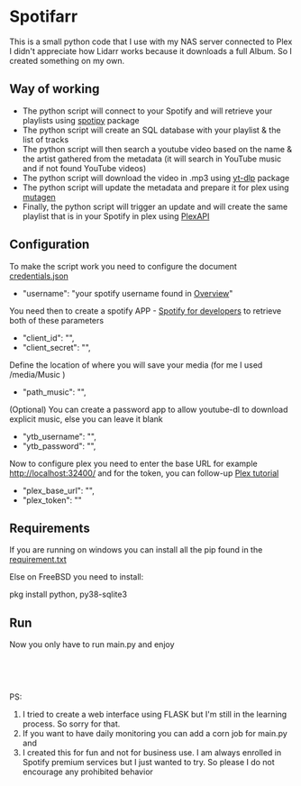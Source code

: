 # Spotifarr

<p>This is a small python code that I use with my NAS server connected to Plex<br />I didn't appreciate how Lidarr works because it downloads a full Album. So I created something on my own.</p>
<h2>Way of working</h2>
<ul>
<li>The python script will connect to your Spotify and will retrieve your playlists using <a href="https://github.com/plamere/spotipy">spotipy</a>&nbsp;package</li>
<li>The python script will create an SQL database with your playlist &amp; the list of tracks</li>
<li>The python script will then search a youtube video based on the name &amp; the artist gathered from the metadata (it will search in YouTube music and if not found YouTube videos)</li>
<li>The python script will download the video in .mp3 using <a href="https://github.com/yt-dlp/yt-dlp">yt-dlp</a> package</li>
<li>The python script will update the metadata and prepare it for plex using <a href="https://github.com/quodlibet/mutagen">mutagen</a></li>
<li>Finally, the python script will trigger an update and will create the same playlist that is in your Spotify in plex using <a href="https://github.com/pkkid/python-plexapi">PlexAPI</a></li>
</ul>
<h2>Configuration</h2>
<p>To make the script work you need to configure the document <a class="js-navigation-open Link--primary" title="credentials.json" href="https://github.com/Khormologia/Spotifarrr/blob/main/config/credentials.json" data-pjax="#repo-content-pjax-container">credentials.json</a></p>
<ul>
<li>"username": "your spotify username found in <a href="https://www.spotify.com/us/account/overview/">Overview</a>"</li>
</ul>
<p>You need then to create a spotify APP - <a href="https://developer.spotify.com/dashboard/">Spotify for developers</a> to retrieve both of these parameters&nbsp;</p>
<ul>
<li>"client_id": "",</li>
<li>"client_secret": "",</li>
</ul>
<p>Define the location of where you will save your media (for me I used /media/Music )</p>
<ul>
<li>"path_music": "",</li>
</ul>
<p>(Optional) You can create a password app to allow youtube-dl to download explicit music, else you can leave it blank</p>
<ul>
<li>"ytb_username": "",</li>
<li>"ytb_password": "",</li>
</ul>
<p>Now to configure plex you need to enter the base URL for example <a href="http://localhost:32400/">http://localhost:32400/</a> and for the token, you can follow-up <a href="https://support.plex.tv/articles/204059436-finding-an-authentication-token-x-plex-token/">Plex tutorial</a>&nbsp;</p>
<ul>
<li>"plex_base_url": "",</li>
<li>"plex_token": ""</li>
</ul>
<h2>Requirements</h2>
<p>If you are running on windows you can install all the pip found in the <a href="https://github.com/Khormologia/Spotifarrr/blob/main/setup/requirements.txt">requirement.txt</a></p>
<p>Else on FreeBSD you need to install:</p>
<p>pkg install python, py38-sqlite3</p>
<h2>Run</h2>
<p>Now you only have to run main.py and enjoy</p>
<p>&nbsp;</p>
<p>&nbsp;</p>
<p>PS:</p>
<ol>
<li>I tried to create a web interface using FLASK but I'm still in the learning process. So sorry for that.</li>
<li>If you want to have daily monitoring you can add a corn job for main.py and&nbsp;</li>
<li>I created this for fun and not for business use. I am always enrolled in Spotify premium services but I just wanted to try. So please I do not encourage any prohibited behavior&nbsp;</li>
</ol>
